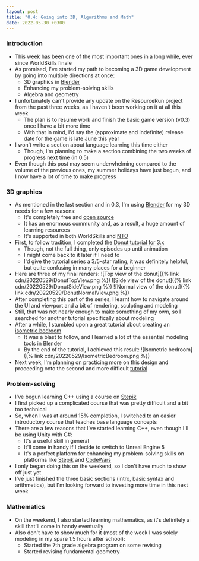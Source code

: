 ```yaml
---
layout: post
title: "0.4: Going into 3D, Algorithms and Math"
date: 2022-05-30 +0300
---
```


### Introduction

- This week has been one of the most important ones in a long while, ever since WorldSkills finale
- As promised, I've started my path to becoming a 3D game development by going into multiple directions at once:
  - 3D graphics in [Blender](https://blender.org)
  - Enhancing my problem-solving skills
  - Algebra and geometry
- I unfortunately can't provide any update on the ResourceRun project from the past three weeks, as I haven't been
  working on it at all this week
  - The plan is to resume work and finish the basic game version (v0.3) once I have a bit more time
  - With that in mind, I'd say the (approximate and indefinite) release date for the game is late June this year
- I won't write a section about language learning this time either
  - Though, I'm planning to make a section combining the two weeks of progress next time (in 0.5)
- Even though this post may seem underwhelming compared to the volume of the previous ones, my summer holidays have just
  begun, and I now have a lot of time to make progress

### 3D graphics

- As mentioned in the last section and in 0.3, I'm using [Blender](https://blender.org) for my 3D needs for a few reasons:
  - It's completely free and [open source](https://github.com/blender)
  - It has an enormous community and, as a result, a huge amount of learning resources
  - It's supported in both WorldSkills and [NTO](https://ntcontest.ru)
- First, to follow tradition, I completed the 
  [Donut tutorial for 3.x](https://www.youtube.com/playlist?list=PLjEaoINr3zgFX8ZsChQVQsuDSjEqdWMAD)
  - Though, not the full thing, only episodes up until animation
  - I might come back to it later if I need to
  - I'd give the tutorial series a 3/5-star rating, it was definitely helpful, but quite confusing in many places for a
    beginner
- Here are three of my final renders:
![Top view of the donut]({% link cdn/20220529/DonutTopView.png %})
![Side view of the donut]({% link cdn/20220529/DonutSideView.png %})
![Normal view of the donut]({% link cdn/20220529/DonutNormalView.png %})
- After completing this part of the series, I learnt how to navigate around the UI and viewport
  and a bit of rendering, sculpting and modeling
- Still, that was not nearly enough to make something of my own, so I searched for another tutorial specifically about
  modeling
- After a while, I stumbled upon a great tutorial about creating an
  [isometric bedroom](https://www.youtube.com/watch?v=yCHT23A6aJA)
  - It was a blast to follow, and I learned a lot of the essential modeling tools in Blender
  - By the end of the tutorial, I achieved this result:
![Isometric bedroom]({% link cdn/20220529/IsometricBedroom.png %})
- Next week, I'm planning on practicing more on this design and proceeding onto the second and more difficult
  [tutorial](https://www.youtube.com/watch?v=dEGJeVnWZAA)

### Problem-solving

- I've begun learning C++ using a course on [Stepik](https://stepik.org)
- I first picked up a complicated course that was pretty difficult and a bit too technical
- So, when I was at around 15% completion, I switched to an easier introductory course that teaches base language
  concepts
- There are a few reasons that I've started learning C++, even though I'll be using Unity with C#:
  - It's a useful skill in general
  - It'll come in handy if I decide to switch to Unreal Engine 5
  - It's a perfect platform for enhancing my problem-solving skills on platforms like [Stepik](https://stepik.org)
    and [CodeWars](https://codewars.com)
- I only began doing this on the weekend, so I don't have much to show off just yet
- I've just finished the three basic sections (intro, basic syntax and arithmetics), but I'm looking forward to investing
  more time in this next week

### Mathematics

- On the weekend, I also started learning mathematics, as it's definitely a skill that'll come in handy eventually
- Also don't have to show much for it (most of the week I was solely modeling in my spare 1.5 hours after school):
  - Started the 7th grade algebra program on some revising
  - Started revising fundamental geometry
